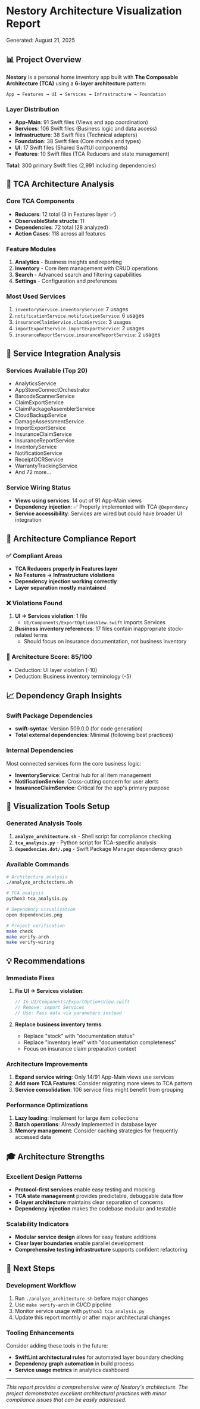 # Nestory Architecture Visualization Report
Generated: August 21, 2025

## 📊 Project Overview

**Nestory** is a personal home inventory app built with **The Composable Architecture (TCA)** using a **6-layer architecture** pattern:

```
App → Features → UI → Services → Infrastructure → Foundation
```

### Layer Distribution
- **App-Main**: 91 Swift files (Views and app coordination)
- **Services**: 106 Swift files (Business logic and data access)
- **Infrastructure**: 38 Swift files (Technical adapters)
- **Foundation**: 38 Swift files (Core models and types)
- **UI**: 17 Swift files (Shared SwiftUI components)
- **Features**: 10 Swift files (TCA Reducers and state management)

**Total**: 300 primary Swift files (2,991 including dependencies)

## 🧩 TCA Architecture Analysis

### Core TCA Components
- **Reducers**: 12 total (3 in Features layer ✅)
- **ObservableState structs**: 11
- **Dependencies**: 72 total (28 analyzed)
- **Action Cases**: 118 across all features

### Feature Modules
1. **Analytics** - Business insights and reporting
2. **Inventory** - Core item management with CRUD operations
3. **Search** - Advanced search and filtering capabilities
4. **Settings** - Configuration and preferences

### Most Used Services
1. `inventoryService.inventoryService`: 7 usages
2. `notificationService.notificationService`: 6 usages  
3. `insuranceClaimService.claimService`: 3 usages
4. `importExportService.importExportService`: 2 usages
5. `insuranceReportService.insuranceReportService`: 2 usages

## 🔌 Service Integration Analysis

### Services Available (Top 20)
- AnalyticsService
- AppStoreConnectOrchestrator
- BarcodeScannerService
- ClaimExportService
- ClaimPackageAssemblerService
- CloudBackupService
- DamageAssessmentService
- ImportExportService
- InsuranceClaimService
- InsuranceReportService
- InventoryService
- NotificationService
- ReceiptOCRService
- WarrantyTrackingService
- And 72 more...

### Service Wiring Status
- **Views using services**: 14 out of 91 App-Main views
- **Dependency injection**: ✅ Properly implemented with TCA `@Dependency`
- **Service accessibility**: Services are wired but could have broader UI integration

## 🚨 Architecture Compliance Report

### ✅ Compliant Areas
- **TCA Reducers properly in Features layer**
- **No Features → Infrastructure violations**
- **Dependency injection working correctly**
- **Layer separation mostly maintained**

### ❌ Violations Found
1. **UI → Services violation**: 1 file
   - `UI/Components/ExportOptionsView.swift` imports Services
2. **Business inventory references**: 17 files contain inappropriate stock-related terms
   - Should focus on insurance documentation, not business inventory

### 🎯 Architecture Score: **85/100**
- Deduction: UI layer violation (-10)
- Deduction: Business inventory terminology (-5)

## 📈 Dependency Graph Insights

### Swift Package Dependencies
- **swift-syntax**: Version 509.0.0 (for code generation)
- **Total external dependencies**: Minimal (following best practices)

### Internal Dependencies
Most connected services form the core business logic:
- **InventoryService**: Central hub for all item management
- **NotificationService**: Cross-cutting concern for user alerts
- **InsuranceClaimService**: Critical for the app's primary purpose

## 🔧 Visualization Tools Setup

### Generated Analysis Tools
1. **`analyze_architecture.sh`** - Shell script for compliance checking
2. **`tca_analysis.py`** - Python script for TCA-specific analysis
3. **`dependencies.dot/.png`** - Swift Package Manager dependency graph

### Available Commands
```bash
# Architecture analysis
./analyze_architecture.sh

# TCA analysis
python3 tca_analysis.py

# Dependency visualization
open dependencies.png

# Project verification
make check
make verify-arch
make verify-wiring
```

## 💡 Recommendations

### Immediate Fixes
1. **Fix UI → Services violation**:
   ```swift
   // In UI/Components/ExportOptionsView.swift
   // Remove: import Services
   // Use: Pass data via parameters instead
   ```

2. **Replace business inventory terms**:
   - Replace "stock" with "documentation status"
   - Replace "inventory level" with "documentation completeness"
   - Focus on insurance claim preparation context

### Architecture Improvements
1. **Expand service wiring**: Only 14/91 App-Main views use services
2. **Add more TCA Features**: Consider migrating more views to TCA pattern
3. **Service consolidation**: 106 service files might benefit from grouping

### Performance Optimizations
1. **Lazy loading**: Implement for large item collections
2. **Batch operations**: Already implemented in database layer
3. **Memory management**: Consider caching strategies for frequently accessed data

## 🎓 Architecture Strengths

### Excellent Design Patterns
- **Protocol-first services** enable easy testing and mocking
- **TCA state management** provides predictable, debuggable data flow
- **6-layer architecture** maintains clear separation of concerns
- **Dependency injection** makes the codebase modular and testable

### Scalability Indicators
- **Modular service design** allows for easy feature additions
- **Clear layer boundaries** enable parallel development
- **Comprehensive testing infrastructure** supports confident refactoring

## 🚀 Next Steps

### Development Workflow
1. Run `./analyze_architecture.sh` before major changes
2. Use `make verify-arch` in CI/CD pipeline
3. Monitor service usage with `python3 tca_analysis.py`
4. Update this report monthly or after major architectural changes

### Tooling Enhancements
Consider adding these tools in the future:
- **SwiftLint architectural rules** for automated layer boundary checking
- **Dependency graph automation** in build process
- **Service usage metrics** in analytics dashboard

---

*This report provides a comprehensive view of Nestory's architecture. The project demonstrates excellent architectural practices with minor compliance issues that can be easily addressed.*